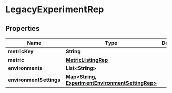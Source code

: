 

# LegacyExperimentRep


## Properties

Name | Type | Description | Notes
------------ | ------------- | ------------- | -------------
**metricKey** | **String** |  |  [optional]
**metric** | [**MetricListingRep**](MetricListingRep.md) |  |  [optional]
**environments** | **List&lt;String&gt;** |  |  [optional]
**environmentSettings** | [**Map&lt;String, ExperimentEnvironmentSettingRep&gt;**](ExperimentEnvironmentSettingRep.md) |  |  [optional]




